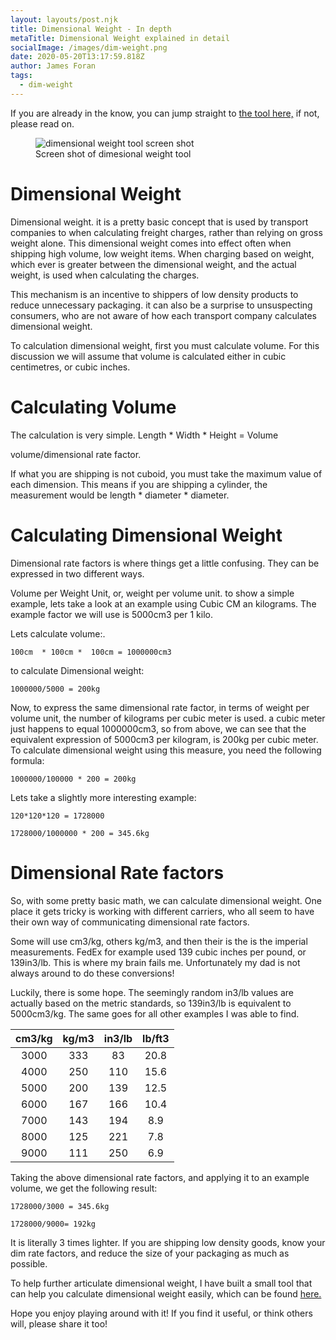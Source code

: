 ```yaml
---
layout: layouts/post.njk
title: Dimensional Weight - In depth
metaTitle: Dimensional Weight explained in detail
socialImage: /images/dim-weight.png
date: 2020-05-20T13:17:59.818Z
author: James Foran
tags:
  - dim-weight
---
```

If you are already in the know, you can jump straight to [the tool here,](/dim-weight) if not, please read on.
 <figure>
  <img src="/images/dim-weight@2x.png" alt="dimensional weight tool screen shot" loading="lazy">
  <figcaption>Screen shot of dimesional weight tool</figcaption>
</figure> 




# Dimensional Weight
Dimensional weight. it is a pretty basic concept that is used by transport companies to when calculating freight charges, rather than relying on gross weight alone. This dimensional weight comes into effect often when shipping high volume, low weight items. When charging based on weight, which ever is greater between the dimensional weight, and the actual weight, is used when calculating the charges. 

This mechanism is an incentive to shippers of low density products to reduce unnecessary packaging. it can also be a surprise to unsuspecting consumers, who are not aware of how each transport company calculates dimensional weight.

To calculation dimensional weight, first you must calculate volume. For this discussion we will assume that volume is calculated either in cubic centimetres, or cubic inches. 



# Calculating Volume

The calculation is very simple. Length  * Width *  Height = Volume 

volume/dimensional rate factor.

If what you are shipping is not cuboid, you must take the maximum value of each dimension. This means if you are shipping a cylinder, the measurement would be length  * diameter *  diameter.

# Calculating Dimensional Weight

Dimensional rate factors is where things get a little confusing. They can be expressed in two different ways. 

Volume per Weight Unit, or, weight per volume unit. to show a simple example, lets take a look at an example using Cubic CM an kilograms. The example factor we will use is 5000cm3 per 1 kilo. 

Lets calculate volume:. 

`100cm  * 100cm *  100cm = 1000000cm3`

to calculate Dimensional weight: 

`1000000/5000 = 200kg`

Now, to express the same dimensional rate factor, in terms of weight per volume unit, the number of kilograms per cubic meter is used. a cubic meter just happens to equal 1000000cm3, so from above, we can see that the equivalent expression of 5000cm3 per kilogram, is 200kg per cubic meter. To calculate dimensional weight using this measure, you need the following formula:

`1000000/100000 * 200 = 200kg`

Lets take a slightly more interesting example:

`120*120*120 = 1728000   `

`1728000/1000000 * 200 = 345.6kg`

# Dimensional Rate factors

So, with some pretty basic math, we can calculate dimensional weight. One place it gets tricky is working with different carriers, who all seem to have their own way of communicating dimensional rate factors. 

Some will use cm3/kg, others kg/m3, and then their is the is the imperial measurements. FedEx for example used 139 cubic inches per pound, or 139in3/lb. This is where my brain fails me. Unfortunately my dad is not always around to do these conversions!

Luckily, there is some hope. The seemingly random in3/lb values are actually based on the metric standards, so 139in3/lb is equivalent to 5000cm3/kg. The same goes for all other examples I was able to find.

|cm3/kg	|kg/m3	|in3/lb	|lb/ft3	|
|:----:	|:----:	|:----:	|:----:	|
|3000	|333	|83	|20.8	|
|4000	|250	|110	|15.6	|
|5000	|200	|139	|12.5	|
|6000	|167	|166	|10.4	|
|7000	|143	|194	|8.9	|
|8000	|125	|221	|7.8	|
|9000	|111	|250	|6.9	|


Taking the above dimensional rate factors, and applying it to an example volume, we get the following result:

`1728000/3000 = 345.6kg`

`1728000/9000= 192kg`

It is literally 3 times lighter. If you are shipping low density goods, know your dim rate factors, and reduce the size of your packaging as much as possible. 

To help further articulate dimensional weight, I have built a small tool that can help you calculate dimensional weight easily, which can be found [here.](/dim-weight)

Hope you enjoy playing around with it! If you find it useful, or think others will, please share it too!